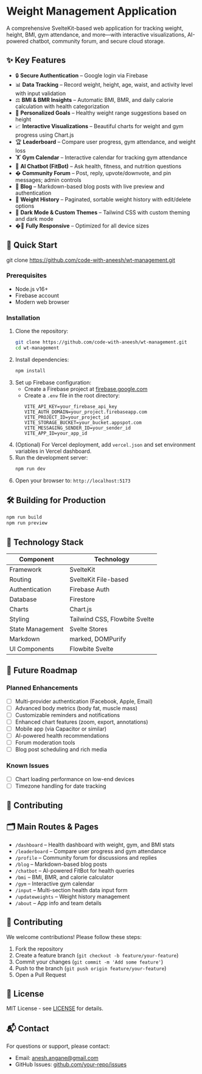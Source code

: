# Weight Management Application

A comprehensive SvelteKit-based web application for tracking weight, height, BMI, gym attendance, and more—with interactive visualizations, AI-powered chatbot, community forum, and secure cloud storage.

## ✨ Key Features

- 🔒 **Secure Authentication** – Google login via Firebase
- 📊 **Data Tracking** – Record weight, height, age, waist, and activity level with input validation
- ⚖️ **BMI & BMR Insights** – Automatic BMI, BMR, and daily calorie calculation with health categorization
- 🎯 **Personalized Goals** – Healthy weight range suggestions based on height
- 📈 **Interactive Visualizations** – Beautiful charts for weight and gym progress using Chart.js
- 🏆 **Leaderboard** – Compare user progress, gym attendance, and weight loss
- 🏋️ **Gym Calendar** – Interactive calendar for tracking gym attendance
- 🤖 **AI Chatbot (FitBot)** – Ask health, fitness, and nutrition questions
- �️ **Community Forum** – Post, reply, upvote/downvote, and pin messages; admin controls
- 📝 **Blog** – Markdown-based blog posts with live preview and authentication
- 🔄 **Weight History** – Paginated, sortable weight history with edit/delete options
- 🌙 **Dark Mode & Custom Themes** – Tailwind CSS with custom theming and dark mode
- �📱 **Fully Responsive** – Optimized for all device sizes

## 🚀 Quick Start

git clone https://github.com/code-with-aneesh/wt-management.git
### Prerequisites

- Node.js v16+
- Firebase account
- Modern web browser

### Installation

1. Clone the repository:
   ```bash
   git clone https://github.com/code-with-aneesh/wt-management.git
   cd wt-management
   ```
2. Install dependencies:
   ```bash
   npm install
   ```
3. Set up Firebase configuration:
   - Create a Firebase project at [firebase.google.com](https://firebase.google.com)
   - Create a `.env` file in the root directory:
     ```env
     VITE_API_KEY=your_firebase_api_key
     VITE_AUTH_DOMAIN=your_project.firebaseapp.com
     VITE_PROJECT_ID=your_project_id
     VITE_STORAGE_BUCKET=your_bucket.appspot.com
     VITE_MESSAGING_SENDER_ID=your_sender_id
     VITE_APP_ID=your_app_id
     ```
4. (Optional) For Vercel deployment, add `vercel.json` and set environment variables in Vercel dashboard.
5. Run the development server:
   ```bash
   npm run dev
   ```
6. Open your browser to: `http://localhost:5173`

## 🛠️ Building for Production

```bash
npm run build
npm run preview
```

## 🧰 Technology Stack

| Component        | Technology           |
|------------------|---------------------|
| Framework        | SvelteKit           |
| Routing          | SvelteKit File-based|
| Authentication   | Firebase Auth       |
| Database         | Firestore           |
| Charts           | Chart.js            |
| Styling          | Tailwind CSS, Flowbite Svelte |
| State Management | Svelte Stores       |
| Markdown         | marked, DOMPurify   |
| UI Components    | Flowbite Svelte     |

## 📅 Future Roadmap

### Planned Enhancements

- [ ] Multi-provider authentication (Facebook, Apple, Email)
- [ ] Advanced body metrics (body fat, muscle mass)
- [ ] Customizable reminders and notifications
- [ ] Enhanced chart features (zoom, export, annotations)
- [ ] Mobile app (via Capacitor or similar)
- [ ] AI-powered health recommendations
- [ ] Forum moderation tools
- [ ] Blog post scheduling and rich media

### Known Issues

- [ ] Chart loading performance on low-end devices
- [ ] Timezone handling for date tracking

## 🤝 Contributing


## 🗂️ Main Routes & Pages

- `/dashboard` – Health dashboard with weight, gym, and BMI stats
- `/leaderboard` – Compare user progress and gym attendance
- `/profile` – Community forum for discussions and replies
- `/blog` – Markdown-based blog posts
- `/chatbot` – AI-powered FitBot for health queries
- `/bmi` – BMI, BMR, and calorie calculator
- `/gym` – Interactive gym calendar
- `/input` – Multi-section health data input form
- `/updateweights` – Weight history management
- `/about` – App info and team details

## 🤝 Contributing

We welcome contributions! Please follow these steps:

1. Fork the repository
2. Create a feature branch (`git checkout -b feature/your-feature`)
3. Commit your changes (`git commit -m 'Add some feature'`)
4. Push to the branch (`git push origin feature/your-feature`)
5. Open a Pull Request

## 📜 License

MIT License - see [LICENSE](LICENSE) for details.

## 📬 Contact

For questions or support, please contact:

- Email: anesh.angane@gmail.com
- GitHub Issues: [github.com/your-repo/issues](https://github.com/code-with-aneesh/wt-management/issues)
